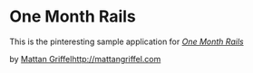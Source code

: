 # One Month Rails

This is the pinteresting sample application for 
[*One Month Rails*](http://onemonthrails.com)

by [Mattan Griffel]()http://mattangriffel.com